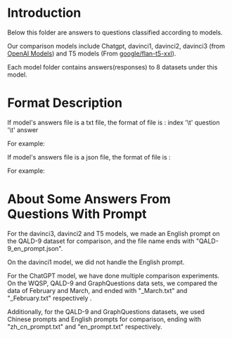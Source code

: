 # Introduction

Below this folder are answers to questions classified according to models. 

Our comparison models include Chatgpt, davinci1, davinci2, davinci3 (from [OpenAI Models](https://platform.openai.com/docs/models/overview)) 
and T5 models (From [google/flan-t5-xxl](https://huggingface.co/google/flan-t5-xxl)). 

Each model folder contains answers(responses) to 8 datasets under this model. 

# Format Description

If model's answers file is a txt file, the format of file is :  index '\t' question '\t' answer  

For example:

If model's answers file is a json file, the format of file is :  

For example:


# About Some Answers From Questions With Prompt

For the davinci3, davinci2 and T5 models, we made an English prompt on the QALD-9 dataset for comparison, and the file name ends with "QALD-9_en_prompt.json".  

On the davinci1 model, we did not handle the English prompt.  

For the ChatGPT model, we have done multiple comparison experiments. On the WQSP, QALD-9 and GraphQuestions data sets, we compared the data of February and March, and ended with "_March.txt" and "_February.txt" respectively .  

Additionally, for the QALD-9 and GraphQuestions datasets, we used Chinese prompts and English prompts for comparison, ending with "zh_cn_prompt.txt" and "en_prompt.txt" respectively.  
